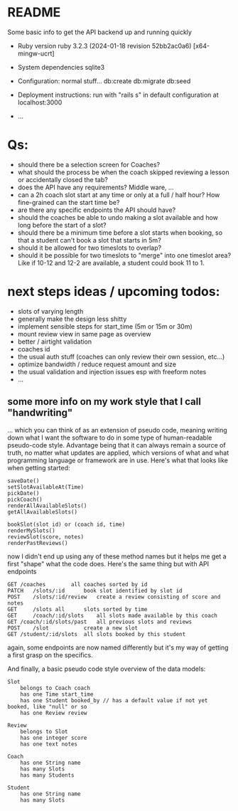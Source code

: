 # README

Some basic info to get the API backend up and running quickly

* Ruby version ruby 3.2.3 (2024-01-18 revision 52bb2ac0a6) [x64-mingw-ucrt]

* System dependencies sqlite3

* Configuration: normal stuff... db:create db:migrate db:seed

* Deployment instructions: run with "rails s" in default configuration at localhost:3000

* ...


# Qs:
+ should there be a selection screen for Coaches?
+ what should the process be when the coach skipped reviewing a lesson or accidentally closed the tab?
+ does the API have any requirements? Middle ware, ...
+ can a 2h coach slot start at any time or only at a full / half hour? How fine-grained can the start time be?
+ are there any specific endpoints the API should have?
+ should the coaches be able to undo making a slot available and how long before the start of a slot?
+ should there be a minimum time before a slot starts when booking, so that a student can't book a slot that starts in 5m?
+ should it be allowed for two timeslots to overlap?
+ should it be possible for two timeslots to "merge" into one timeslot area? Like if 10-12 and 12-2 are available, a student could book 11 to 1.


# next steps ideas / upcoming todos:
+ slots of varying length
+ generally make the design less shitty
+ implement sensible steps for start_time (5m or 15m or 30m)
+ mount review view in same page as overview
+ better / airtight validation
+ coaches id 
+ the usual auth stuff (coaches can only review their own session, etc...)
+ optimize bandwidth / reduce request amount and size
+ the usual validation and injection issues esp with freeform notes
+ ...


## some more info on my work style that I call "handwriting"

... which you can think of as an extension of pseudo code, meaning writing down what I want the software to do in some type of human-readable pseudo-code style. Advantage being that it can always remain a source of truth, no matter what updates are applied, which versions of what and what programming language or framework are in use. Here's what that looks like when getting started:

```
saveDate()
setSlotAvailableAt(Time)
pickDate()
pickCoach()
renderAllAvailableSlots()
getAllAvailableSlots()

bookSlot(slot id) or (coach id, time)
renderMySlots()
reviewSlot(score, notes)
renderPastReviews()
```

now I didn't end up using any of these method names but it helps me get a first "shape" what the code does.
Here's the same thing but with API endpoints

```
GET	/coaches		all coaches sorted by id		
PATCH   /slots/:id 		book slot identified by slot id	
POST	/slots/:id/review	create a review consisting of score and notes
GET 	/slots all 		slots sorted by time					
GET     /coach/:id/slots 	all slots made available by this coach
GET	/coach/:id/slots/past	all previous slots and reviews
POST	/slot			create a new slot					
GET	/student/:id/slots	all slots booked by this student
```

again, some endpoints are now named differently but it's my way of getting a first grasp on the specifics.

And finally, a basic pseudo code style overview of the data models:

```
Slot
	belongs to Coach coach
	has one Time start_time
	has one Student booked_by // has a default value if not yet booked, like "null" or so
	has one Review review

Review
	belongs to Slot
	has one integer score
	has one text notes

Coach
	has one String name
	has many Slots
	has many Students

Student
	has one String name
	has many Slots
```









